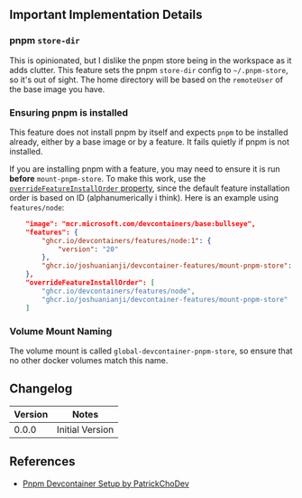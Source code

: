 ## Important Implementation Details

### pnpm `store-dir`

This is opinionated, but I dislike the pnpm store being in the workspace as it adds clutter. This feature sets the pnpm `store-dir` config to `~/.pnpm-store`, so it's out of sight. The home directory will be based on the `remoteUser` of the base image you have.

### Ensuring pnpm is installed

This feature does not install pnpm by itself and expects `pnpm` to be installed already, either by a base image or by a feature. It fails quietly if pnpm is not installed.

If you are installing pnpm with a feature, you may need to ensure it is run **before** `mount-pnpm-store`. To make this work, use the [`overrideFeatureInstallOrder` property](https://containers.dev/implementors/features/#overrideFeatureInstallOrder), since the default feature installation order is based on ID (alphanumerically i think). Here is an example using `features/node`:

```json
    "image": "mcr.microsoft.com/devcontainers/base:bullseye",
    "features": {
        "ghcr.io/devcontainers/features/node:1": {
            "version": "20"
        },
        "ghcr.io/joshuanianji/devcontainer-features/mount-pnpm-store": {}
    },
    "overrideFeatureInstallOrder": [
        "ghcr.io/devcontainers/features/node", 
        "ghcr.io/joshuanianji/devcontainer-features/mount-pnpm-store"
    ]
```

### Volume Mount Naming

The volume mount is called `global-devcontainer-pnpm-store`, so ensure that no other docker volumes match this name.

## Changelog

| Version | Notes                                                |
| ------- | ---------------------------------------------------- |
| 0.0.0   | Initial Version                                      |

## References

- [Pnpm Devcontainer Setup by PatrickChoDev](https://gist.github.com/PatrickChoDev/81d36159aca4dc687b8c89983e64da2e)
